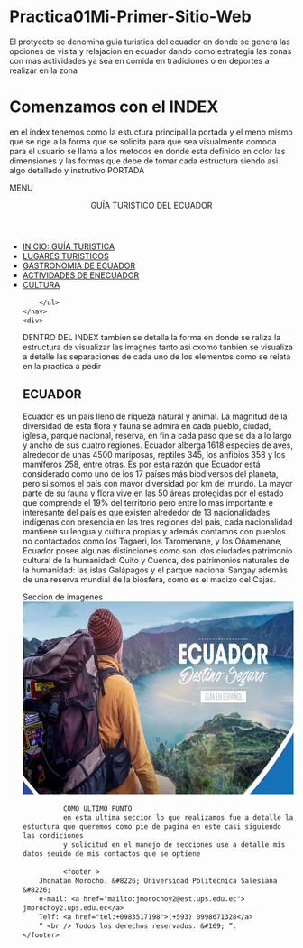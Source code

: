 # Practica01Mi-Primer-Sitio-Web
El protyecto se denomina guia turistica del ecuador en donde se genera las opciones de visita y relajacion en ecuador dando como estrategia las zonas 
con mas actividades ya sea en comida en tradiciones o en deportes a realizar en la zona 
# Comenzamos con el INDEX
en el index tenemos como la estuctura principal la portada y el meno mismo que se rige a la forma que se solicita para que sea visualmente comoda para el usuario 
se llama a los metodos en donde esta definido en color las dimensiones y las formas que debe de tomar cada estructura siendo asi algo detallado y instrutivo 
PORTADA
<head>
    <meta charset="utf-8" />
    <meta name="keywords" content="ECUADOR , ECUADOR" />
    <link href="diseños/3col.css" rel="stylesheet" type="text/css" />
    <link href="diseños/regla.css" rel="stylesheet" type="text/css" />
    <link href="diseños/2col.css" rel="stylesheet" type="text/css" />
    <title>GUÍA TURISTICO DEL ECUADOR</title>
</head>
MENU 
<header>
        <p id=portada>GUÍA TURISTICO DEL ECUADOR</p>
    </header>
    <nav class="menu">
        <ul>
            <li><a href="Index.html">INICIO: GUÍA TURISTICA</a></li>
            <li><a href="LugaresTuris.html">LUGARES TURISTICOS</a></li>
            <li><a href="Gastronomia.html">GASTRONOMIA DE ECUADOR</a></li>
            <li><a href="ActEcuador.html">ACTIVIDADES DE ENECUADOR </a></li>
            <li><a href="Cultura.html">CULTURA</a></li>
            
        </ul>
    </nav>
    <div>
DENTRO DEL INDEX tambien se detalla la forma en donde se raliza la estructura de visualizar las imagnes tanto asi cxomo tanbien se 
visualiza a detalle las separaciones de cada uno de los elementos como se relata en la practica a pedir 
<section>
            <article>
                <h2>ECUADOR</h2>
                <p> Ecuador es un país lleno de riqueza natural y animal. La magnitud de la diversidad de esta flora y fauna se admira
                     en cada pueblo, ciudad, iglesia, parque nacional, reserva,  en fin a cada paso que se da a lo largo y ancho de sus 
                     cuatro regiones. Ecuador alberga 1618 especies de aves, alrededor de unas 4500 mariposas, reptiles 345, los anfibios 
                     358 y los mamíferos 258, entre otras. Es por esta razón que Ecuador está considerado como uno de los 17 países más 
                     biodiversos del planeta, pero si somos el país con mayor diversidad por km del mundo. La mayor parte de su fauna y 
                     flora vive en las 50 áreas protegidas por el estado que comprende el 19% del territorio pero entre lo mas importante
                      e interesante del país es que existen alrededor de 13 nacionalidades indígenas con presencia en las tres regiones del
                    país, cada nacionalidad mantiene su lengua y cultura propias y además contamos con pueblos no contactados como los 
                    Tagaeri, los Taromenane, y los Oñamenane,  Ecuador posee algunas distinciones como son: dos ciudades patrimonio 
                    cultural de la humanidad: Quito y Cuenca, dos patrimonios naturales de la humanidad: las islas Galápagos y el parque
                    nacional Sangay además de una reserva mundial de la biósfera, como es el macizo del Cajas.</p>
              Seccion de imagenes 
  <img src="Img/inicio.jpg" width="900" height="341" alt="">
              
              COMO ULTIMO PUNTO 
              en esta ultima seccion lo que realizamos fue a detalle la estuctura que queremos como pie de pagina en este casi siguiendo las condiciones 
              y solicitud en el manejo de secciones use a detalle mis datos seuido de mis contactos que se optiene 
              
              <footer >
        Jhonatan Morocho. &#8226; Universidad Politecnica Salesiana &#8226;
        e-mail: <a href="mailto:jmorochoy2@est.ups.edu.ec"> jmorochoy2.ups.edu.ec</a>
        Telf: <a href="tel:+0983517198">(+593) 0998671328</a>
        “ <br /> Todos los derechos reservados. &#169; ”.
    </footer>
              

